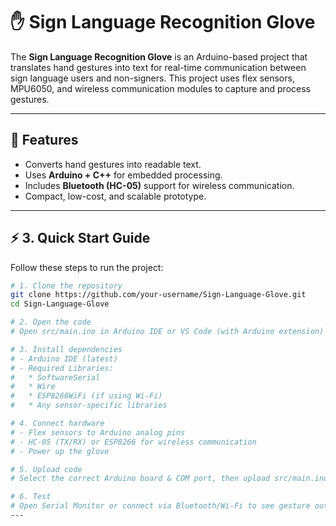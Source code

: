# ✋ Sign Language Recognition Glove  

The **Sign Language Recognition Glove** is an Arduino-based project that translates hand gestures into text for real-time communication between sign language users and non-signers. This project uses flex sensors, MPU6050, and wireless communication modules to capture and process gestures.

---

## 📌 Features
- Converts hand gestures into readable text.  
- Uses **Arduino + C++** for embedded processing.  
- Includes **Bluetooth (HC-05)** support for wireless communication.  
- Compact, low-cost, and scalable prototype.  

---



## ⚡ 3. Quick Start Guide

Follow these steps to run the project:

```bash
# 1. Clone the repository
git clone https://github.com/your-username/Sign-Language-Glove.git
cd Sign-Language-Glove

# 2. Open the code
# Open src/main.ino in Arduino IDE or VS Code (with Arduino extension)

# 3. Install dependencies
# - Arduino IDE (latest)
# - Required Libraries:
#   * SoftwareSerial
#   * Wire
#   * ESP8266WiFi (if using Wi-Fi)
#   * Any sensor-specific libraries

# 4. Connect hardware
# - Flex sensors to Arduino analog pins
# - HC-05 (TX/RX) or ESP8266 for wireless communication
# - Power up the glove

# 5. Upload code
# Select the correct Arduino board & COM port, then upload src/main.ino

# 6. Test
# Open Serial Monitor or connect via Bluetooth/Wi-Fi to see gesture outputs
---

